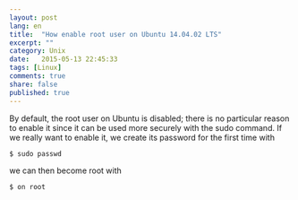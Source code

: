 ```yaml
---
layout: post
lang: en
title:  "How enable root user on Ubuntu 14.04.02 LTS"
excerpt: ""
category: Unix
date:   2015-05-13 22:45:33
tags: [Linux]
comments: true
share: false
published: true
---
```


By default, the root user on Ubuntu is disabled; there is no particular reason to enable it since it can be used more securely with the sudo command. If we really want to enable it, we create its password for the first time with

```bash
$ sudo passwd
```

we can then become root with

```bash
$ on root
```
